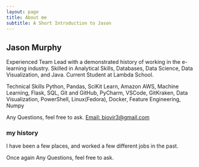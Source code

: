 ```yaml
---
layout: page
title: About me
subtitle: A Short Introduction to Jason
---
```


## Jason Murphy
Experienced Team Lead with a demonstrated history of working in the e-learning industry. Skilled in Analytical Skills, Databases, Data Science, Data Visualization, and Java. Current Student at Lambda School.

Technical Skills
Python, Pandas, SciKit Learn, Amazon AWS, Machine Learning, Flask, SQL, Git and GitHub, PyCharm, VSCode, GitKraken, Data Visualization, PowerShell, Linux(Fedora), Docker,
Feature Engineering, Numpy 

Any Questions, feel free to ask.
[Email: biovir3@gmail.com](mailto:biovir3@gmail.com)

### my history

I have been a few places, and worked a few different jobs in the past.

Once again
Any Questions, feel free to ask.
